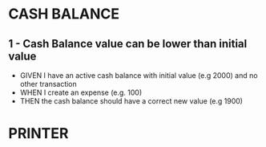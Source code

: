 # CASH BALANCE

## 1 - Cash Balance value can be lower than initial value

- GIVEN I have an active cash balance with initial value (e.g 2000) and no other transaction
- WHEN I create an expense (e.g. 100)
- THEN the cash balance should have a correct new value (e.g 1900)

# PRINTER
